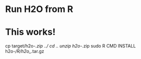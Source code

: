 # Run H2O from R

# This works!
cp target/h2o-*.zip ../
cd ..
unzip h2o-*.zip
sudo R CMD INSTALL h2o-*/R/h2o_*.tar.gz